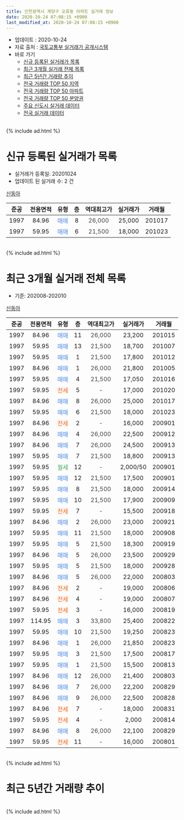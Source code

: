 ```yaml
---
title: 인천광역시 계양구 오류동 아파트 실거래 정보
date: 2020-10-24 07:08:15 +0900
last_modified_at: 2020-10-24 07:08:15 +0900
---
```


* 업데이트 : 2020-10-24
* 자료 출처 : [국토교통부 실거래가 공개시스템](http://rt.molit.go.kr)
* 바로 가기
    * [신규 등록된 실거래가 목록](#신규-등록된-실거래가-목록)
    * [최근 3개월 실거래 전체 목록](#최근-3개월-실거래-전체-목록)
    * [최근 5년간 거래량 추이](#최근-5년간-거래량-추이)
    * [전국 거래량 TOP 50 지역](https://inasie.github.io/apt-trade-info/최근-3개월-전국에서-가장-거래가-많이-발생한-지역)
    * [전국 거래량 TOP 50 아파트](https://inasie.github.io/apt-trade-info/최근-3개월-전국에서-가장-거래가-많이-발생한-아파트)
    * [전국 거래량 TOP 50 분양권](https://inasie.github.io/apt-trade-info/최근-3개월-전국에서-가장-거래가-많이-발생한-분양권)
    * [주요 신도시 실거래 데이터](https://inasie.github.io/apt-trade-info/주요-신도시)
    * [전국 실거래 데이터](https://inasie.github.io/apt-trade-info/전국)
<br>
{% include ad.html %}
<br>

# 신규 등록된 실거래가 목록
* 실거래가 등록일: 20201024
* 업데이트 된 실거래 수: 2 건


[신동아](https://search.naver.com/search.naver?query=%EC%9D%B8%EC%B2%9C%EA%B4%91%EC%97%AD%EC%8B%9C+%EA%B3%84%EC%96%91%EA%B5%AC+%EC%98%A4%EB%A5%98%EB%8F%99+%EC%8B%A0%EB%8F%99%EC%95%84)

|준공|전용면적|유형|층|역대최고가|실거래가|거래월|
|:---:|:---:|:---:|:---:|:---:|:---:|:---:|
|1997|84.96|<span style="color:#4285f3">매매</span>|8|<span style="color:#444444">26,000</span>|25,000|201017|
|1997|59.95|<span style="color:#4285f3">매매</span>|6|<span style="color:#444444">21,500</span>|18,000|201023|


<br>
{% include ad.html %}
<br>

# 최근 3개월 실거래 전체 목록
* 기준: 202008-202010


[신동아](https://search.naver.com/search.naver?query=%EC%9D%B8%EC%B2%9C%EA%B4%91%EC%97%AD%EC%8B%9C+%EA%B3%84%EC%96%91%EA%B5%AC+%EC%98%A4%EB%A5%98%EB%8F%99+%EC%8B%A0%EB%8F%99%EC%95%84)

|준공|전용면적|유형|층|역대최고가|실거래가|거래월|
|:---:|:---:|:---:|:---:|:---:|:---:|:---:|
|1997|84.96|<span style="color:#4285f3">매매</span>|11|<span style="color:#444444">26,000</span>|23,200|201015|
|1997|59.95|<span style="color:#4285f3">매매</span>|13|<span style="color:#444444">21,500</span>|18,700|201007|
|1997|59.95|<span style="color:#4285f3">매매</span>|1|<span style="color:#444444">21,500</span>|17,800|201012|
|1997|84.96|<span style="color:#4285f3">매매</span>|1|<span style="color:#444444">26,000</span>|21,800|201005|
|1997|59.95|<span style="color:#4285f3">매매</span>|4|<span style="color:#444444">21,500</span>|17,050|201016|
|1997|59.95|<span style="color:#ff5a00">전세</span>|5|<span style="color:#444444">-</span>|17,000|201020|
|1997|84.96|<span style="color:#4285f3">매매</span>|8|<span style="color:#444444">26,000</span>|25,000|201017|
|1997|59.95|<span style="color:#4285f3">매매</span>|6|<span style="color:#444444">21,500</span>|18,000|201023|
|1997|84.96|<span style="color:#ff5a00">전세</span>|2|<span style="color:#444444">-</span>|16,000|200901|
|1997|84.96|<span style="color:#4285f3">매매</span>|4|<span style="color:#444444">26,000</span>|22,500|200912|
|1997|84.96|<span style="color:#4285f3">매매</span>|7|<span style="color:#444444">26,000</span>|24,500|200913|
|1997|59.95|<span style="color:#4285f3">매매</span>|7|<span style="color:#444444">21,500</span>|18,800|200913|
|1997|59.95|<span style="color:#34a853">월세</span>|12|<span style="color:#444444">-</span>|2,000/50|200901|
|1997|59.95|<span style="color:#4285f3">매매</span>|12|<span style="color:#444444">21,500</span>|17,500|200901|
|1997|59.95|<span style="color:#4285f3">매매</span>|8|<span style="color:#444444">21,500</span>|18,000|200914|
|1997|59.95|<span style="color:#4285f3">매매</span>|10|<span style="color:#444444">21,500</span>|17,900|200909|
|1997|59.95|<span style="color:#ff5a00">전세</span>|7|<span style="color:#444444">-</span>|15,500|200918|
|1997|84.96|<span style="color:#4285f3">매매</span>|2|<span style="color:#444444">26,000</span>|23,000|200921|
|1997|59.95|<span style="color:#4285f3">매매</span>|11|<span style="color:#444444">21,500</span>|18,000|200908|
|1997|59.95|<span style="color:#4285f3">매매</span>|5|<span style="color:#444444">21,500</span>|18,300|200919|
|1997|84.96|<span style="color:#4285f3">매매</span>|5|<span style="color:#444444">26,000</span>|23,500|200929|
|1997|59.95|<span style="color:#4285f3">매매</span>|5|<span style="color:#444444">21,500</span>|18,000|200928|
|1997|84.96|<span style="color:#4285f3">매매</span>|5|<span style="color:#444444">26,000</span>|22,000|200803|
|1997|84.96|<span style="color:#ff5a00">전세</span>|2|<span style="color:#444444">-</span>|19,000|200806|
|1997|84.96|<span style="color:#ff5a00">전세</span>|4|<span style="color:#444444">-</span>|19,000|200807|
|1997|59.95|<span style="color:#ff5a00">전세</span>|3|<span style="color:#444444">-</span>|16,000|200819|
|1997|114.95|<span style="color:#4285f3">매매</span>|3|<span style="color:#444444">33,800</span>|25,400|200822|
|1997|59.95|<span style="color:#4285f3">매매</span>|10|<span style="color:#444444">21,500</span>|19,250|200823|
|1997|84.96|<span style="color:#4285f3">매매</span>|1|<span style="color:#444444">26,000</span>|21,850|200823|
|1997|59.95|<span style="color:#4285f3">매매</span>|3|<span style="color:#444444">21,500</span>|17,500|200817|
|1997|59.95|<span style="color:#4285f3">매매</span>|1|<span style="color:#444444">21,500</span>|15,500|200813|
|1997|84.96|<span style="color:#4285f3">매매</span>|12|<span style="color:#444444">26,000</span>|21,400|200803|
|1997|84.96|<span style="color:#4285f3">매매</span>|7|<span style="color:#444444">26,000</span>|22,200|200829|
|1997|84.96|<span style="color:#4285f3">매매</span>|9|<span style="color:#444444">26,000</span>|22,500|200828|
|1997|84.96|<span style="color:#ff5a00">전세</span>|7|<span style="color:#444444">-</span>|18,000|200831|
|1997|59.95|<span style="color:#ff5a00">전세</span>|4|<span style="color:#444444">-</span>|2,000|200814|
|1997|84.96|<span style="color:#4285f3">매매</span>|8|<span style="color:#444444">26,000</span>|22,100|200829|
|1997|59.95|<span style="color:#ff5a00">전세</span>|11|<span style="color:#444444">-</span>|16,000|200801|


<br>
{% include ad.html %}
<br>

# 최근 5년간 거래량 추이


<div style="width:100%;">
    <canvas id="deal_progress" height="200"></canvas>
</div>

<script>
new Chart(document.getElementById("deal_progress"), {
    type: 'line',
    data: {
        labels: ['201510','201511','201512','201601','201602','201603','201604','201605','201606','201607','201608','201609','201610','201611','201612','201701','201702','201703','201704','201705','201706','201707','201708','201709','201710','201711','201712','201801','201802','201803','201804','201805','201806','201807','201808','201809','201810','201811','201812','201901','201902','201903','201904','201905','201906','201907','201908','201909','201910','201911','201912','202001','202002','202003','202004','202005','202006','202007','202008','202009','202010'],
        datasets: [{
            label: '매매',
            pointRadius: 1,
            data: [12, 10, 3, 5, 7, 6, 4, 7, 8, 9, 4, 17, 12, 4, 6, 2, 6, 4, 5, 12, 6, 6, 7, 7, 7, 5, 2, 7, 2, 4, 4, 3, 4, 4, 6, 3, 4, 2, 3, 7, 5, 4, 7, 3, 2, 4, 3, 2, 2, 9, 5, 7, 7, 10, 5, 6, 10, 14, 10, 11, 7],
            borderColor: "rgba(255, 201, 14, 1)",
            backgroundColor: "rgba(255, 201, 14, 0.5)",
            fill: false,
            lineTension: 0
        },{
            label: '전월세',
            pointRadius: 1,
            data: [4, 4, 6, 2, 9, 7, 7, 5, 5, 8, 4, 5, 6, 4, 6, 2, 4, 7, 3, 2, 6, 2, 3, 4, 4, 2, 2, 7, 8, 6, 3, 3, 6, 3, 3, 4, 3, 3, 2, 3, 2, 8, 6, 4, 7, 6, 2, 4, 5, 6, 4, 6, 3, 5, 10, 1, 7, 4, 6, 3, 1],
            borderColor: "rgba(0, 141, 185, 1)",
            backgroundColor: "rgba(0, 141, 185, 0.5)",
            fill: false,
            lineTension: 0
        }
        ]
    },
    options: {
        responsive: true,
        title: {
            display: false
        },
        tooltips: {
            mode: 'index',
            intersect: false
        },
        hover: {
            mode: 'nearest',
            intersect: true
        },
        scales: {
            xAxes: [{
                display: true,
                scaleLabel: {
                    display: true,
                    labelString: '년/월'
                }
            }],
            yAxes: [{
                display: true,
                ticks: {
                    suggestedMin: 0,
                },
                scaleLabel: {
                    display: true,
                    labelString: '실거래 수'
                }
            }]
        }
    }
});

</script>


<br>
{% include ad.html %}
<br>

